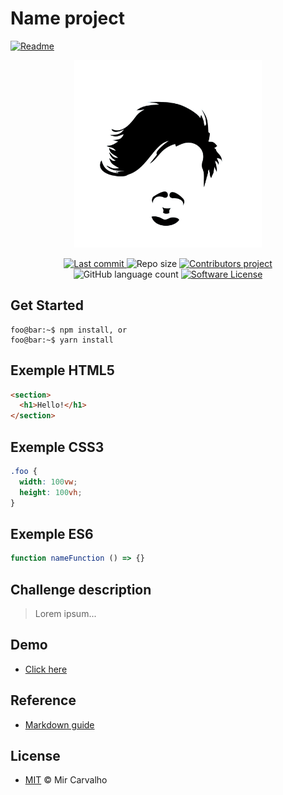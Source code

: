# Name project
<a href="./README_pt-br.md">
        <img alt="Readme" src="https://img.shields.io/badge/Translate-pt--br-blue.svg">
</a>

<p align="center">
  <a href="" target="_blank" >
    <img alt="" src="./.github/assets/brand.jpg" width="300" />
  </a>
</p>

<p align="center">
  <a href="https://github.com/deppbrazil/repository-patterns/commits/master">
    <img alt="Last commit" src="https://img.shields.io/github/last-commit/deppbrazil/repository-patterns.svg">
  </a>
  <img alt="Repo size" src="https://img.shields.io/github/repo-size/deppbrazil/repository-patterns.svg?color=red" />
  <a href="https://github.com/deppbrazil/repository-patterns/graphs/contributors">
    <img alt="Contributors project" src="https://img.shields.io/github/contributors/deppbrazil/repository-patterns.svg">
  </a>
  <img alt="GitHub language count" src="https://img.shields.io/github/languages/count/deppbrazil/repository-patterns.svg" />
  <a href="./LICENSE">
    <img alt="Software License" src="https://img.shields.io/badge/license-MIT-brightgreen.svg">
  </a>
</p>

## Get Started
```console
foo@bar:~$ npm install, or
foo@bar:~$ yarn install
```

## Exemple HTML5
```html
<section>
  <h1>Hello!</h1>
</section>
```

## Exemple CSS3
```css
.foo {
  width: 100vw;
  height: 100vh;
}
```

## Exemple ES6
```js
function nameFunction () => {}
```

## Challenge description
>  Lorem ipsum...

## Demo
-  [Click here](#)

## Reference 
-  [Markdown guide](https://guides.github.com/features/mastering-markdown/)


## License
-  [MIT](./LICENSE) &copy; Mir Carvalho